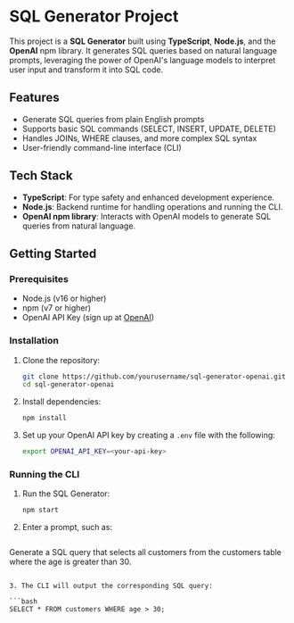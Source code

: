 # SQL Generator Project

This project is a **SQL Generator** built using **TypeScript**, **Node.js**, and the **OpenAI** npm library. It generates SQL queries based on natural language prompts, leveraging the power of OpenAI's language models to interpret user input and transform it into SQL code.

## Features

- Generate SQL queries from plain English prompts
- Supports basic SQL commands (SELECT, INSERT, UPDATE, DELETE)
- Handles JOINs, WHERE clauses, and more complex SQL syntax
- User-friendly command-line interface (CLI)

## Tech Stack

- **TypeScript**: For type safety and enhanced development experience.
- **Node.js**: Backend runtime for handling operations and running the CLI.
- **OpenAI npm library**: Interacts with OpenAI models to generate SQL queries from natural language.

## Getting Started

### Prerequisites

- Node.js (v16 or higher)
- npm (v7 or higher)
- OpenAI API Key (sign up at [OpenAI](https://beta.openai.com/signup))

### Installation

1. Clone the repository:

   ```bash
   git clone https://github.com/yourusername/sql-generator-openai.git
   cd sql-generator-openai
   ```
2. Install dependencies:

   ```bash
   npm install
   ```
3. Set up your OpenAI API key by creating a `.env` file with the following:

   ```bash
   export OPENAI_API_KEY=<your-api-key>
   ```

### Running the CLI

1. Run the SQL Generator:

   ```bash
   npm start
   ```

2. Enter a prompt, such as:

   ```bash
  Generate a SQL query that selects all customers from the customers table where the age is greater than 30.
   ```

3. The CLI will output the corresponding SQL query:

   ```bash
   SELECT * FROM customers WHERE age > 30;
   ```


